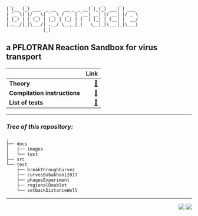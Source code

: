 ```
 _     _                        _   _      _
| |__ (_) ___  _ __   __ _ _ __| |_(_) ___| | ___
| '_ \| |/ _ \| '_ \ / _` | '__| __| |/ __| |/ _ \
| |_) | | (_) | |_) | (_| | |  | |_| | (__| |  __/
|_.__/|_|\___/| .__/ \__,_|_|   \__|_|\___|_|\___|
              |_|
```

## **a PFLOTRAN Reaction Sandbox for virus transport**

| |Link|
|---|--:|
|**Theory**|[&#128211;](https://edsaac.github.io/bioparticle/theory.html)|
|**Compilation instructions**|[&#128296;](https://edsaac.github.io/bioparticle/instructions.html)|
|**List of tests**|[&#128300;](https://edsaac.github.io/bioparticle/listTests.html)|


***

### ***Tree of this repository:***
```
.
├── docs
│   ├── images
│   └── test
├── src
└── test
    ├── breakthroughCurves
    ├── curvesBabakhani2017
    ├── phagesExperiment
    ├── regionalDoublet
    └── setbackDistanceWell
```

***

<p align="right">
    <img src="https://img.shields.io/badge/Works on-my machine-purple?style=for-the-badge">
    <img src="https://img.shields.io/badge/-&#127802;-purple?style=for-the-badge">
</p>
